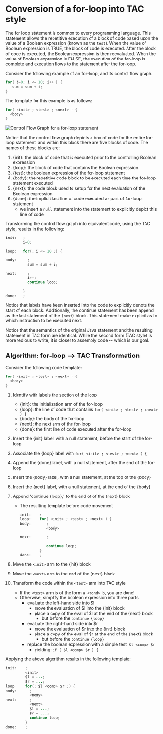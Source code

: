 # Conversion of a for-loop into TAC style

The for loop statement is common to every programming language.  This statement allows the repetitive execution of a block of code based upon the value of a Boolean expression (known as the `test`).  When the value of Boolean expression is TRUE, the block of code is executed.  After the block of code is executed, the Boolean expression is then reevaluated.  When the value of Boolean expression is FALSE, the execution of the for-loop is complete and execution flows to the statement after the for-loop.


Consider the following example of an for-loop, and its control flow graph.

   ```java
   for( i=0; i <= 10; i++ ) {
      sum = sum + i;
   }
   ```

The template for this example is as follows:

  ```java
  for( <init> ; <test> ; <next> ) {
    <body>
  }
  ```

![Control Flow Graph for a for-loop statement](for-loop.png)

Notice that the control flow graph depicts a box of code for the entire for-loop statement, and within this block there are five blocks of code. The names of these blocks are:

  1. {init}: the block of code that is executed prior to the controlling Boolean expression
  1. {loop}: the block of code that contains the Boolean expression.
  1. {test}: the boolean expression of the for-loop statement
  1. {body}: the repetitive code block to be executed each time the for-loop statement executed
  1. {next}: the code block used to setup for the next evaluation of the Boolean expression
  1. {done}: the implicit last line of code executed as part of for-loop statement
     * we insert a `null` statement into the statement to explicitly depict this line of code


Transforming the control flow graph into equivalent code, using the TAC style, results in the following:

  ```java tac
  init:   ;
          i=0;

  loop:   for(; i <= 10 ;) {

  body:     ;
            sum = sum + i;

  next:     ;
            i++;
            continue loop;

          }
  done:   ; 
  ```

Notice that labels have been inserted into the code to explicitly denote the start of each block.  Additionally, the continue statement has been append as the last statement of the `{next}` block.  This statement make explicit as to which instruction to be executed next.

Notice that the semantics of the original Java statement and the resulting statement in TAC form are identical.  While the second form (TAC style) is more tedious to write, it is closer to assembly code -- which is our goal.




## Algorithm:  for-loop --> TAC Transformation 

Consider the following code template:

  ```java
  for( <init> ; <test> ; <next> ) {
    <body>
  }
  ```

  1. Identify with labels the section of the loop
     - {init}: the initialization arm of the for-loop
     - {loop}: the line of code that contains
       `for( <init> ; <test> ; <next> ) {`
     - {body}: the body of the for-loop
     - {next}: the next arm of the for-loop
     - {done}: the first line of code executed after the for-loop

  1. Insert the {init} label, with a null statement, before the start of the for-loop
  1. Associate the {loop} label with `for( <init> ; <test> ; <next> ) {`
  1. Append the {done} label, with a null statement, after the end of the for-loop

  1. Insert the {body} label, with a null statement, at the top of the {body}
  1. Insert the {next} label, with a null statement, at the end of the {body}
  1. Append 'continue {loop};' to the end of of the {next} block

     * The resulting template before code movement

       ```java tac
       init:    ;
       loop:    for( <init> ; <test> ; <next> ) {
       body:       ;
                   <body>

       next:       ;

                   continue loop;
                }
       done:    ;
       ```

  1. Move the `<init>` arm to the {init} block

  1. Move the `<next>` arm to the end of the {next} block

  1. Transform the code within the `<test>` arm into TAC style
     * If the `<test>` arm is of the form `a <cond> b`, you are done!
     * Otherwise, simplify the boolean expression into three parts
       - evaluate the left-hand side into $l
         - move the evaluation of $l into the {init} block
         - place a copy of the eval of $l at the end of the {next} block
           * but before the `continue {loop}`
       - evaluate the right-hand side into $r
         - move the evaluation of $r into the {init} block
         - place a copy of the eval of $r at the end of the {next} block
           * but before the `continue {loop}`
       - replace the boolean expression with a simple test:  `$l <comp> $r`
         - yielding:  `if ( $l <comp> $r ) {`

Applying the above algorithm results in the following template:

  ```java tac
  init:    ;
           <init>
           $l = ...;
           $r = ...;
  loop     for(; $l <comp> $r ;) {
  body:      ;
             <body>
  next:      ;
             <next>
             $l = ...;
             $r = ...;
             continue loop;
           }
  done:    ;
  ```

